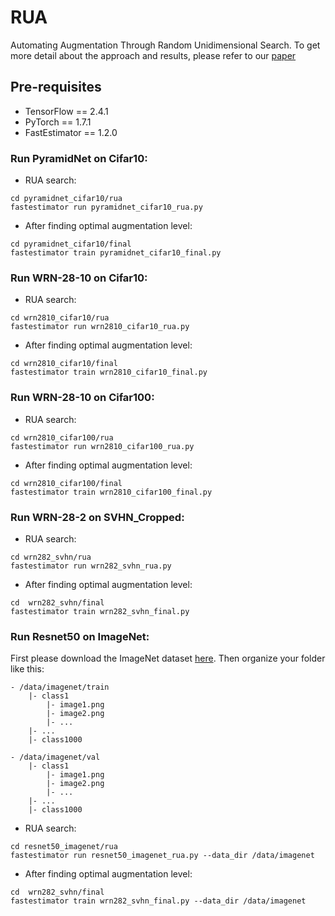 # RUA
Automating Augmentation Through Random Unidimensional Search. To get more detail about the approach and results, please refer to our [paper](https://arxiv.org/pdf/2106.08756.pdf)


## Pre-requisites
* TensorFlow == 2.4.1
* PyTorch == 1.7.1
* FastEstimator == 1.2.0


### Run PyramidNet on Cifar10:
* RUA search:
```
cd pyramidnet_cifar10/rua
fastestimator run pyramidnet_cifar10_rua.py
```
* After finding optimal augmentation level:
```
cd pyramidnet_cifar10/final
fastestimator train pyramidnet_cifar10_final.py
```


### Run WRN-28-10 on Cifar10:
* RUA search:
```
cd wrn2810_cifar10/rua
fastestimator run wrn2810_cifar10_rua.py
```
* After finding optimal augmentation level:
```
cd wrn2810_cifar10/final
fastestimator train wrn2810_cifar10_final.py
```


### Run WRN-28-10 on Cifar100:
* RUA search:
```
cd wrn2810_cifar100/rua
fastestimator run wrn2810_cifar100_rua.py
```
* After finding optimal augmentation level:
```
cd wrn2810_cifar100/final
fastestimator train wrn2810_cifar100_final.py
```


### Run WRN-28-2 on SVHN_Cropped:
* RUA search:
```
cd wrn282_svhn/rua
fastestimator run wrn282_svhn_rua.py
```
* After finding optimal augmentation level:
```
cd  wrn282_svhn/final
fastestimator train wrn282_svhn_final.py
```

### Run Resnet50 on ImageNet:
First please download the ImageNet dataset [here](https://image-net.org/). Then organize your folder like this:
```
- /data/imagenet/train
    |- class1
        |- image1.png
        |- image2.png
        |- ...
    |- ...
    |- class1000

- /data/imagenet/val
    |- class1
        |- image1.png
        |- image2.png
        |- ...
    |- ...
    |- class1000
```
* RUA search:
```
cd resnet50_imagenet/rua
fastestimator run resnet50_imagenet_rua.py --data_dir /data/imagenet
```
* After finding optimal augmentation level:
```
cd  wrn282_svhn/final
fastestimator train wrn282_svhn_final.py --data_dir /data/imagenet
```
